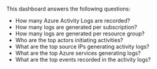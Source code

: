 This dashboard answers the following questions:

- How many Azure Activity Logs are recorded?
- How many logs are generated per subscription?
- How many logs are generated per resource group?
- Who are the top actors initiating activities?
- What are the top source IPs generating activity logs?
- What are the top Azure services generating logs?
- What are the top events recorded in the activity logs?